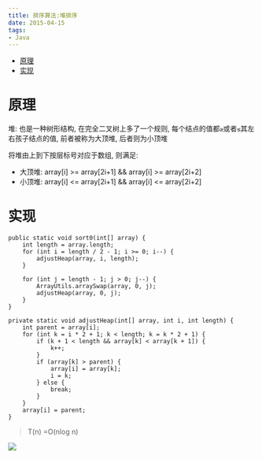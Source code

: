 ```yaml
---
title: 排序算法:堆排序
date: 2015-04-15
tags:
- Java
---
```

<!-- TOC -->

- [原理](#原理)
- [实现](#实现)

<!-- /TOC -->
# 原理

堆: 也是一种树形结构, 在完全二叉树上多了一个规则, 每个结点的值都`≥`或者`≤`其左右孩子结点的值, 前者被称为大顶堆, 后者则为小顶堆

将堆由上到下按层标号对应于数组, 则满足:
* 大顶堆: array[i] >= array[2i+1] && array[i] >= array[2i+2]  
* 小顶堆: array[i] <= array[2i+1] && array[i] <= array[2i+2]

# 实现

```Js
public static void sort0(int[] array) {
    int length = array.length;
    for (int i = length / 2 - 1; i >= 0; i--) {
        adjustHeap(array, i, length);
    }

    for (int j = length - 1; j > 0; j--) {
        ArrayUtils.arraySwap(array, 0, j);
        adjustHeap(array, 0, j);
    }
}

private static void adjustHeap(int[] array, int i, int length) {
    int parent = array[i];
    for (int k = i * 2 + 1; k < length; k = k * 2 + 1) {
        if (k + 1 < length && array[k] < array[k + 1]) {
            k++;
        }
        if (array[k] > parent) {
            array[i] = array[k];
            i = k;
        } else {
            break;
        }
    }
    array[i] = parent;
}
```


> T(n) =O(nlog n)


[![](https://static.segmentfault.com/v-5b1df2a7/global/img/creativecommons-cc.svg)](https://creativecommons.org/licenses/by-nc-nd/4.0/)
